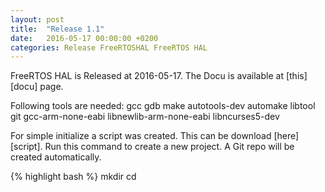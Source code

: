 ```yaml
---
layout: post
title:  "Release 1.1"
date:   2016-05-17 00:00:00 +0200
categories: Release FreeRTOSHAL FreeRTOS HAL
---
```


FreeRTOS HAL is Released at 2016-05-17. The Docu is available at [this][docu] page.

Following tools are needed: gcc gdb make autotools-dev automake libtool git gcc-arm-none-eabi libnewlib-arm-none-eabi libncurses5-dev

For simple initialize a script was created. This can be download [here][script]. Run this command to create a new project. A Git repo will be created automatically.

{% highlight bash %}
mkdir <projekt dir>
cd <project dir>
<script location>/createProcect.sh <projectname> 1.1
{% endhighlight %}

After the creation small sample files will be created at this location plus submodules linkt to the project files at github.

The Build System use Kbuild. A graphical Interface to configure the project is installed. Use this commands to configure the project:

{% highlight bash %}
make menuconfig
{% endhighlight %}

[docu]: /doxygen
[script]: https://github.com/FreeRTOSHAL/fhal-buildsystem/blob/master/createProject.sh
